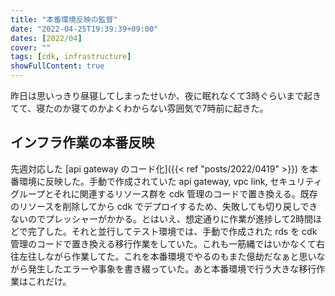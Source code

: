 ```yaml
---
title: "本番環境反映の監督"
date: "2022-04-25T19:39:39+09:00"
dates: [2022/04]
cover: ""
tags: [cdk, infrastructure]
showFullContent: true
---
```


昨日は思いっきり昼寝してしまったせいか、夜に眠れなくて3時ぐらいまで起きてて、寝たのか寝てのかよくわからない雰囲気で7時前に起きた。

## インフラ作業の本番反映

先週対応した [api gateway のコード化]({{< ref "posts/2022/0419" >}}) を本番環境に反映した。手動で作成されていた api gateway, vpc link, セキュリティグループとそれに関連するリソース群を cdk 管理のコードで置き換える。既存のリソースを削除してから cdk でデプロイするため、失敗しても切り戻しできないのでプレッシャーがかかる。とはいえ、想定通りに作業が進捗して2時間ほどで完了した。それと並行してテスト環境では、手動で作成された rds を cdk 管理のコードで置き換える移行作業をしていた。これも一筋縄ではいかなくて右往左往しながら作業してた。これを本番環境でやるのもまた億劫だなぁと思いながら発生したエラーや事象を書き綴っていた。あと本番環境で行う大きな移行作業はこれだけ。
